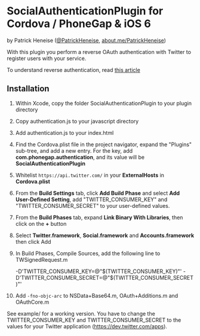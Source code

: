 # SocialAuthenticationPlugin for Cordova / PhoneGap & iOS 6

by Patrick Heneise ([@PatrickHeneise](http://twitter.com/PatrickHeneise), [about.me/PatrickHeneise](http://about.me/PatrickHeneise))

With this plugin you perform a reverse OAuth authentication with Twitter to register users with your service.

To understand reverse authentication, read [this article](https://dev.twitter.com/docs/ios/using-reverse-auth)

## Installation

1. Within Xcode, copy the folder SocialAuthenticationPlugin to your plugin directory
2. Copy authentication.js to your javascript directory
3. Add authentication.js to your index.html
4. Find the Cordova.plist file in the project navigator, expand the "Plugins" sub-tree, and add a new entry. For the key, add **com.phonegap.authentication**, and its value will be **SocialAuthenticationPlugin**
5. Whitelist `https://api.twitter.com/` in your **ExternalHosts** in **Cordova.plist**
6. From the **Build Settings** tab, click **Add Build Phase** and select **Add User-Defined Setting**, add "TWITTER_CONSUMER_KEY" and "TWITTER_CONSUMER_SECRET" to your user-defined values.
7. From the **Build Phases** tab, expand **Link Binary With Libraries**, then click on the **+** button
8. Select **Twitter.framework**, **Social.framework** and **Accounts.framework** then click Add
9. In Build Phases, Compile Sources, add the following line to TWSignedRequest.m

    -D'TWITTER_CONSUMER_KEY=@"$(TWITTER_CONSUMER_KEY)"' -D'TWITTER_CONSUMER_SECRET=@"$(TWITTER_CONSUMER_SECRET)"'

9. Add `-fno-objc-arc` to NSData+Base64.m, OAuth+Additions.m and OAuthCore.m

See example/ for a working version. You have to change the TWITTER_CONSUMER_KEY and TWITTER_CONSUMER_SECRET to the values for your Twitter application (https://dev.twitter.com/apps).